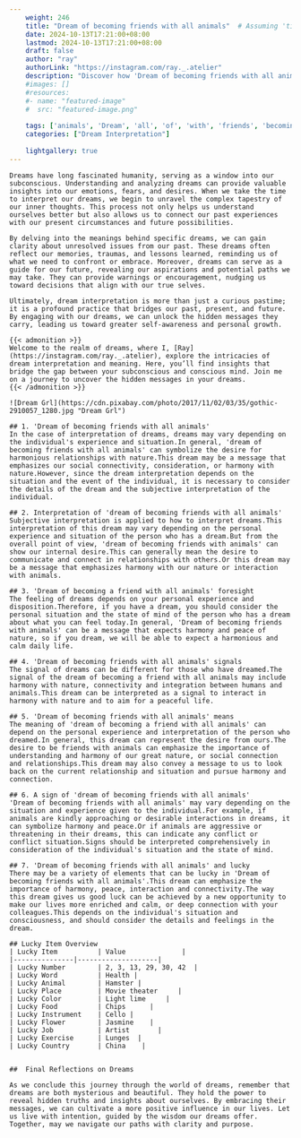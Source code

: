 ```yaml
---
    weight: 246
    title: "Dream of becoming friends with all animals"  # Assuming 'title' column exists
    date: 2024-10-13T17:21:00+08:00
    lastmod: 2024-10-13T17:21:00+08:00
    draft: false
    author: "ray"
    authorLink: "https://instagram.com/ray._.atelier"
    description: "Discover how 'Dream of becoming friends with all animals' can interpret your future and uncover its significant meanings in your life."
    #images: []
    #resources:
    #- name: "featured-image"
    #  src: "featured-image.png"
    
    tags: ['animals', 'Dream', 'all', 'of', 'with', 'friends', 'becoming']
    categories: ["Dream Interpretation"]
    
    lightgallery: true
---
```

    
    Dreams have long fascinated humanity, serving as a window into our subconscious. Understanding and analyzing dreams can provide valuable insights into our emotions, fears, and desires. When we take the time to interpret our dreams, we begin to unravel the complex tapestry of our inner thoughts. This process not only helps us understand ourselves better but also allows us to connect our past experiences with our present circumstances and future possibilities.
    
    By delving into the meanings behind specific dreams, we can gain clarity about unresolved issues from our past. These dreams often reflect our memories, traumas, and lessons learned, reminding us of what we need to confront or embrace. Moreover, dreams can serve as a guide for our future, revealing our aspirations and potential paths we may take. They can provide warnings or encouragement, nudging us toward decisions that align with our true selves.
    
    Ultimately, dream interpretation is more than just a curious pastime; it is a profound practice that bridges our past, present, and future. By engaging with our dreams, we can unlock the hidden messages they carry, leading us toward greater self-awareness and personal growth.
    
    {{< admonition >}}
    Welcome to the realm of dreams, where I, [Ray](https://instagram.com/ray._.atelier), explore the intricacies of dream interpretation and meaning. Here, you’ll find insights that bridge the gap between your subconscious and conscious mind. Join me on a journey to uncover the hidden messages in your dreams.
    {{< /admonition >}}
    
    ![Dream Grl](https://cdn.pixabay.com/photo/2017/11/02/03/35/gothic-2910057_1280.jpg "Dream Grl")
    
    ## 1. 'Dream of becoming friends with all animals'
    In the case of interpretation of dreams, dreams may vary depending on the individual's experience and situation.In general, 'dream of becoming friends with all animals' can symbolize the desire for harmonious relationships with nature.This dream may be a message that emphasizes our social connectivity, consideration, or harmony with nature.However, since the dream interpretation depends on the situation and the event of the individual, it is necessary to consider the details of the dream and the subjective interpretation of the individual.
    
    ## 2. Interpretation of 'dream of becoming friends with all animals'
    Subjective interpretation is applied to how to interpret dreams.This interpretation of this dream may vary depending on the personal experience and situation of the person who has a dream.But from the overall point of view, 'dream of becoming friends with animals' can show our internal desire.This can generally mean the desire to communicate and connect in relationships with others.Or this dream may be a message that emphasizes harmony with our nature or interaction with animals.
    
    ## 3. 'Dream of becoming a friend with all animals' foresight
    The feeling of dreams depends on your personal experience and disposition.Therefore, if you have a dream, you should consider the personal situation and the state of mind of the person who has a dream about what you can feel today.In general, 'Dream of becoming friends with animals' can be a message that expects harmony and peace of nature, so if you dream, we will be able to expect a harmonious and calm daily life.
    
    ## 4. 'Dream of becoming friends with all animals' signals
    The signal of dreams can be different for those who have dreamed.The signal of the dream of becoming a friend with all animals may include harmony with nature, connectivity and integration between humans and animals.This dream can be interpreted as a signal to interact in harmony with nature and to aim for a peaceful life.
    
    ## 5. 'Dream of becoming friends with all animals' means
    The meaning of 'dream of becoming a friend with all animals' can depend on the personal experience and interpretation of the person who dreamed.In general, this dream can represent the desire from ours.The desire to be friends with animals can emphasize the importance of understanding and harmony of our great nature, or social connection and relationships.This dream may also convey a message to us to look back on the current relationship and situation and pursue harmony and connection.
    
    ## 6. A sign of 'dream of becoming friends with all animals'
    'Dream of becoming friends with all animals' may vary depending on the situation and experience given to the individual.For example, if animals are kindly approaching or desirable interactions in dreams, it can symbolize harmony and peace.Or if animals are aggressive or threatening in their dreams, this can indicate any conflict or conflict situation.Signs should be interpreted comprehensively in consideration of the individual's situation and the state of mind.
    
    ## 7. 'Dream of becoming friends with all animals' and lucky
    There may be a variety of elements that can be lucky in 'Dream of becoming friends with all animals'.This dream can emphasize the importance of harmony, peace, interaction and connectivity.The way this dream gives us good luck can be achieved by a new opportunity to make our lives more enriched and calm, or deep connection with your colleagues.This depends on the individual's situation and consciousness, and should consider the details and feelings in the dream.
    
    ## Lucky Item Overview
    | Lucky Item          | Value              |
    |---------------|--------------------|
    | Lucky Number        | 2, 3, 13, 29, 30, 42  |
    | Lucky Word          | Health |
    | Lucky Animal        | Hamster |
    | Lucky Place         | Movie theater     |
    | Lucky Color         | Light lime     |
    | Lucky Food          | Chips      |
    | Lucky Instrument    | Cello |
    | Lucky Flower        | Jasmine    |
    | Lucky Job           | Artist       |
    | Lucky Exercise      | Lunges  |
    | Lucky Country       | China    |
    
    
    ##  Final Reflections on Dreams
    
    As we conclude this journey through the world of dreams, remember that dreams are both mysterious and beautiful. They hold the power to reveal hidden truths and insights about ourselves. By embracing their messages, we can cultivate a more positive influence in our lives. Let us live with intention, guided by the wisdom our dreams offer. Together, may we navigate our paths with clarity and purpose.
    